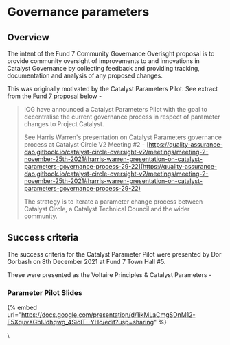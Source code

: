 # Governance parameters

## Overview

The intent of the Fund 7 Community Governance Overisght proposal is to provide community oversight of improvements to and innovations in Catalyst Governance by collecting feedback and providing tracking, documentation and analysis of any proposed changes.

This was originally motivated by the Catalyst Parameters Pilot. See extract from the[ Fund 7 proposal](https://cardano.ideascale.com/c/idea/383517) below -

> IOG have announced a Catalyst Parameters Pilot with the goal to decentralise the current governance process in respect of parameter changes to Project Catalyst.
>
> See Harris Warren's presentation on Catalyst Parameters governance process at Catalyst Circle V2 Meeting #2 - [https://quality-assurance-dao.gitbook.io/catalyst-circle-oversight-v2/meetings/meeting-2-november-25th-2021#harris-warren-presentation-on-catalyst-parameters-governance-process-29-22](https://quality-assurance-dao.gitbook.io/catalyst-circle-oversight-v2/meetings/meeting-2-november-25th-2021#harris-warren-presentation-on-catalyst-parameters-governance-process-29-22)
>
> The strategy is to iterate a parameter change process between Catalyst Circle, a Catalyst Technical Council and the wider community.

## **Success criteria**

The success criteria for the Catalyst Parameter Pilot were presented by Dor Gorbash on 8th December 2021 at Fund 7 Town Hall #5.&#x20;

These were presented as the Voltaire Principles & Catalyst Parameters -&#x20;

### Parameter Pilot Slides

{% embed url="https://docs.google.com/presentation/d/1ikMLaCmgSDnM12-F5XquvXGbIJdhqwg_4SiolT--YHc/edit?usp=sharing" %}

\
